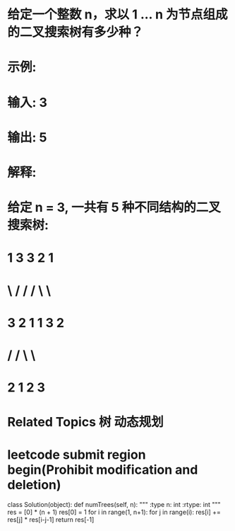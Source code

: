# 给定一个整数 n，求以 1 ... n 为节点组成的二叉搜索树有多少种？ 
# 
#  示例: 
# 
#  输入: 3
# 输出: 5
# 解释:
# 给定 n = 3, 一共有 5 种不同结构的二叉搜索树:
# 
#    1         3     3      2      1
#     \       /     /      / \      \
#      3     2     1      1   3      2
#     /     /       \                 \
#    2     1         2                 3 
#  Related Topics 树 动态规划


# leetcode submit region begin(Prohibit modification and deletion)
class Solution(object):
    def numTrees(self, n):
        """
        :type n: int
        :rtype: int
        """
        res = [0] * (n + 1)
        res[0] = 1
        for i in range(1, n+1):
            for j in range(i):
                res[i] += res[j] * res[i-j-1]
        return res[-1]
